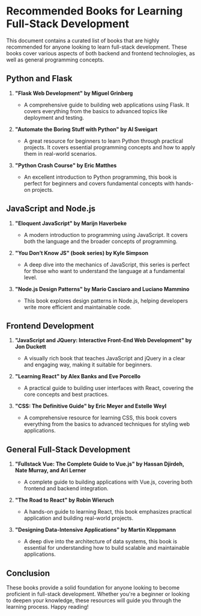 # Recommended Books for Learning Full-Stack Development

This document contains a curated list of books that are highly recommended for anyone looking to learn full-stack development. These books cover various aspects of both backend and frontend technologies, as well as general programming concepts.

## Python and Flask

1. **"Flask Web Development" by Miguel Grinberg**
   - A comprehensive guide to building web applications using Flask. It covers everything from the basics to advanced topics like deployment and testing.

2. **"Automate the Boring Stuff with Python" by Al Sweigart**
   - A great resource for beginners to learn Python through practical projects. It covers essential programming concepts and how to apply them in real-world scenarios.

3. **"Python Crash Course" by Eric Matthes**
   - An excellent introduction to Python programming, this book is perfect for beginners and covers fundamental concepts with hands-on projects.

## JavaScript and Node.js

1. **"Eloquent JavaScript" by Marijn Haverbeke**
   - A modern introduction to programming using JavaScript. It covers both the language and the broader concepts of programming.

2. **"You Don’t Know JS" (book series) by Kyle Simpson**
   - A deep dive into the mechanics of JavaScript, this series is perfect for those who want to understand the language at a fundamental level.

3. **"Node.js Design Patterns" by Mario Casciaro and Luciano Mammino**
   - This book explores design patterns in Node.js, helping developers write more efficient and maintainable code.

## Frontend Development

1. **"JavaScript and JQuery: Interactive Front-End Web Development" by Jon Duckett**
   - A visually rich book that teaches JavaScript and jQuery in a clear and engaging way, making it suitable for beginners.

2. **"Learning React" by Alex Banks and Eve Porcello**
   - A practical guide to building user interfaces with React, covering the core concepts and best practices.

3. **"CSS: The Definitive Guide" by Eric Meyer and Estelle Weyl**
   - A comprehensive resource for learning CSS, this book covers everything from the basics to advanced techniques for styling web applications.

## General Full-Stack Development

1. **"Fullstack Vue: The Complete Guide to Vue.js" by Hassan Djirdeh, Nate Murray, and Ari Lerner**
   - A complete guide to building applications with Vue.js, covering both frontend and backend integration.

2. **"The Road to React" by Robin Wieruch**
   - A hands-on guide to learning React, this book emphasizes practical application and building real-world projects.

3. **"Designing Data-Intensive Applications" by Martin Kleppmann**
   - A deep dive into the architecture of data systems, this book is essential for understanding how to build scalable and maintainable applications.

## Conclusion

These books provide a solid foundation for anyone looking to become proficient in full-stack development. Whether you're a beginner or looking to deepen your knowledge, these resources will guide you through the learning process. Happy reading!